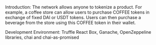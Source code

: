 Introduction: The network allows anyone to tokenize a product. For example, a coffee store can allow users to purchase COFFEE tokens in exchange of fixed DAI or USDT tokens. Users can then purchase a beverage from the store using this COFFEE token in their wallet. 

Development Environment: Truffle React Box, Ganache, OpenZeppeline libraries, chai and chai-as-promised
